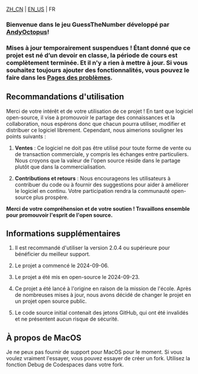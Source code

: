 [ZH_CN](https://github.com/AndyOctopus/GuessTheNumber/blob/main/README.md) | [EN_US](https://github.com/AndyOctopus/GuessTheNumber/blob/main/readme_translate/README_EN.md) | FR

### Bienvenue dans le jeu GuessTheNumber développé par [AndyOctopus](https://github.com/AndyOctopus)!

### Mises à jour temporairement suspendues ! Étant donné que ce projet est né d’un devoir en classe, la période de cours est complètement terminée. Et il n'y a rien à mettre à jour. Si vous souhaitez toujours ajouter des fonctionnalités, vous pouvez le faire dans les [Pages des problèmes](https://github.com/ANDYzytnb/GuessTheNumber/issues).

## Recommandations d'utilisation

Merci de votre intérêt et de votre utilisation de ce projet ! En tant que logiciel open-source, il vise à promouvoir le partage des connaissances et la collaboration, nous espérons donc que chacun pourra utiliser, modifier et distribuer ce logiciel librement. Cependant, nous aimerions souligner les points suivants :

1. **Ventes** : Ce logiciel ne doit pas être utilisé pour toute forme de vente ou de transaction commerciale, y compris les échanges entre particuliers. Nous croyons que la valeur de l'open source réside dans le partage plutôt que dans la commercialisation.

2. **Contributions et retours** : Nous encourageons les utilisateurs à contribuer du code ou à fournir des suggestions pour aider à améliorer le logiciel en continu. Votre participation rendra la communauté open-source plus prospère.

**Merci de votre compréhension et de votre soutien ! Travaillons ensemble pour promouvoir l'esprit de l'open source.**

## Informations supplémentaires

1. Il est recommandé d'utiliser la version 2.0.4 ou supérieure pour bénéficier du meilleur support.

2. Le projet a commencé le 2024-09-06.

3. Le projet a été mis en open-source le 2024-09-23.

4. Ce projet a été lancé à l'origine en raison de la mission de l'école. Après de nombreuses mises à jour, nous avons décidé de changer le projet en un projet open source public.

5. Le code source initial contenait des jetons GitHub, qui ont été invalidés et ne présentent aucun risque de sécurité.

## À propos de MacOS

Je ne peux pas fournir de support pour MacOS pour le moment. Si vous voulez vraiment l'essayer, vous pouvez essayer de créer un fork. Utilisez la fonction Debug de Codespaces dans votre fork.

